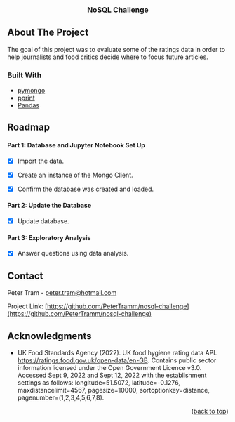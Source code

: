  <!-- Improved compatibility of back to top link: See: https://github.com/othneildrew/Best-README-Template/pull/73 -->
<a name="readme-top"></a>


<h3 align="center">NoSQL Challenge</h3>

  <p align="center">
  </p>

<!-- ABOUT THE PROJECT -->
## About The Project

<p>The goal of this project was to evaluate some of the ratings data in order to help  journalists and food critics decide where to focus future articles. 

</p>

### Built With

* [pymongo](https://pymongo.readthedocs.io/en/stable/)
* [pprint](https://docs.python.org/3/library/pprint.html)
* [Pandas](https://pandas.pydata.org/)


<!-- ROADMAP -->
## Roadmap

#### Part 1: Database and Jupyter Notebook Set Up
- [x] Import the data.

- [x] Create an instance of the Mongo Client.

- [x] Confirm the database was created and loaded.

#### Part 2: Update the Database
- [x] Update database.

#### Part 3: Exploratory Analysis
- [x] Answer questions using data analysis.

<!-- CONTACT -->
## Contact

Peter Tram  - peter.tram@hotmail.com

Project Link: [https://github.com/PeterTramm/nosql-challenge](https://github.com/PeterTramm/nosql-challenge)

<!-- ACKNOWLEDGMENTS -->
## Acknowledgments

* UK Food Standards Agency (2022). UK food hygiene rating data API. https://ratings.food.gov.uk/open-data/en-GB. Contains public sector information licensed under the Open Government Licence v3.0.
Accessed Sept 9, 2022 and Sept 12, 2022 with the establishment settings as follows: longitude=51.5072, latitude=-0.1276, maxdistancelimit=4567, pagesize=10000, sortoptionkey=distance, pagenumber=(1,2,3,4,5,6,7,8).

<p align="right">(<a href="#readme-top">back to top</a>)</p>